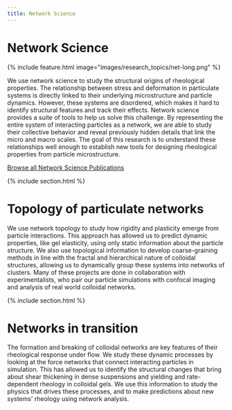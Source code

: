 ```yaml
---
title: Network Science
---
```


# <i class="fas net"></i>Network Science

{%
  include feature.html
  image="images/research_topics/net-long.png"
%}


We use network science to study the structural origins of rheological properties. The relationship between stress and deformation in particulate systems is directly linked to their underlying microstructure and particle dynamics. However, these systems are disordered, which makes it hard to identify structural features and track their effects. Network science provides a suite of tools to help us solve this challenge. By representing the entire system of interacting particles as a network, we are able to study their collective behavior and reveal previously hidden details that link the micro and macro scales. The goal of this research is to understand these relationships well enough to establish new tools for designing rheological properties from particle microstructure. 

[Browse all Network Science Publications](https://rheoinformatic.com/publications/?search=%22tag:Network%20Science%22)

{% include section.html %}

# Topology of particulate networks

We use network topology to study how rigidity and plasticity emerge from particle interactions. This approach has allowed us to predict dynamic properties, like gel elasticity, using only static information about the particle structure. We also use topological information to develop coarse-graining methods in line with the fractal and hierarchical nature of colloidal structures, allowing us to dynamically group these systems into networks of clusters. Many of these projects are done in collaboration with experimentalists, who pair our particle simulations with confocal imaging and analysis of real world colloidal networks.

{% include section.html %}

# Networks in transition

The formation and breaking of colloidal networks are key features of their rheological response under flow. We study these dynamic processes by looking at the force networks that connect interacting particles in simulation. This has allowed us to identify the structural changes that bring about shear thickening in dense suspensions and yielding and rate-dependent rheology in colloidal gels. We use this information to study the physics that drives these processes, and to make predictions about new systems' rheology using network analysis.